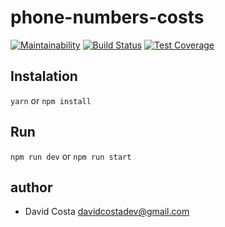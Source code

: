 # phone-numbers-costs

[![Maintainability](https://api.codeclimate.com/v1/badges/163a494729857a972d45/maintainability)](https://codeclimate.com/github/davidcostadev/phone-numbers-costs/maintainability)
[![Build Status](https://travis-ci.org/davidcostadev/phone-numbers-costs.svg?branch=master)](https://travis-ci.org/davidcostadev/phone-numbers-costs)
[![Test Coverage](https://api.codeclimate.com/v1/badges/163a494729857a972d45/test_coverage)](https://codeclimate.com/github/davidcostadev/phone-numbers-costs/test_coverage)

## Instalation

`yarn` or `npm install`

## Run

`npm run dev` or
`npm run start`

## author
- David Costa <davidcostadev@gmail.com>
